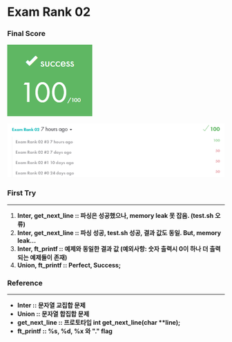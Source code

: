 # Exam Rank 02

### Final Score

![](images/Exam_Rank_02_finale.png)

![](images/Exam_Rank_02_score.png)

### First Try

<hr />

1. **Inter, get_next_line :: 파싱은 성공했으나, memory leak 못 잡음. (test.sh 오류)**
2. **Inter, get_next_line :: 파싱 성공, test.sh 성공, 결과 값도 동일. But, memory leak...**
3. **Inter, ft_printf :: 예제와 동일한 결과 값 (예외사항: 숫자 출력시 0이 하나 더 출력되는 예제들이 존재)**
4. **Union, ft_printf :: Perfect, Success;**

### Reference

<hr />

* **Inter :: 문자열 교집합 문제**
* **Union :: 문자열 합집합 문제**
* **get_next_line :: 프로토타입 int get_next_line(char \*\*line);**
* **ft_printf :: %s, %d, %x 와 "." flag** 

